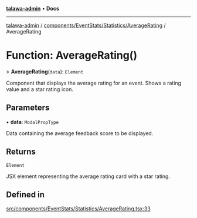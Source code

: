 [**talawa-admin**](../../../../../README.md) • **Docs**

***

[talawa-admin](../../../../../modules.md) / [components/EventStats/Statistics/AverageRating](../README.md) / AverageRating

# Function: AverageRating()

\> **AverageRating**(`data`): `Element`

Component that displays the average rating for an event.
Shows a rating value and a star rating icon.

## Parameters

• **data**: `ModalPropType`

Data containing the average feedback score to be displayed.

## Returns

`Element`

JSX element representing the average rating card with a star rating.

## Defined in

[src/components/EventStats/Statistics/AverageRating.tsx:33](https://github.com/PalisadoesFoundation/talawa-admin/blob/7496bb3a4c3730e7e3caee73f8bf91c3031e4ae6/src/components/EventStats/Statistics/AverageRating.tsx#L33)
